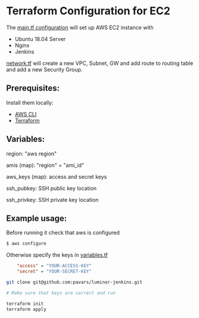 # Terraform Configuration for EC2

The [main.tf configuration](./main.tf) will set up AWS EC2 instance with

* Ubuntu 18.04 Server
* Nginx
* Jenkins

[network.tf](./network.tf) will create a new VPC, Subnet, GW and add route to routing table and add a new Security Group.


## Prerequisites:

Install them locally:

* [AWS CLI](https://aws.amazon.com/cli/)
* [Terraform](https://www.terraform.io/downloads.html)


## Variables:

region: "aws region"

amis (map): "region" = "ami_id"

aws_keys (map): access and secret keys

ssh_pubkey: SSH public key location

ssh_privkey: SSH private key location


## Example usage:

Before running it check that aws is configured

```bash
$ aws configure
```

Otherwise specify the keys in [variables.tf](./variables.tf)

```ini
    "access" = "YOUR-ACCESS-KEY"
    "secret" = "YOUR-SECRET-KEY"
```


```bash
git clone git@github.com:pavars/luminor-jenkins.git

# Make sure that keys are correct and run

terraform init
terraform apply

```
